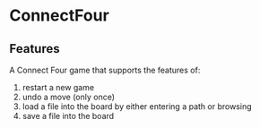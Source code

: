 # ConnectFour

## Features
 A Connect Four game that supports the features of:
 1. restart a new game
 2. undo a move (only once)
 3. load a file into the board by either entering a path or browsing
 4. save a file into the board
 
 
